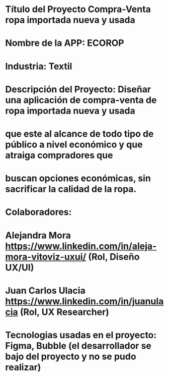 # Título del Proyecto Compra-Venta ropa importada nueva y usada 
# Nombre de la APP: ECOROP
# Industria: Textil
# Descripción del Proyecto: Diseñar una aplicación de compra-venta de ropa importada nueva y usada
# que este al alcance de todo tipo de público a nivel económico y que atraiga compradores que 
# buscan opciones económicas, sin sacrificar la calidad de la ropa.
# Colaboradores:
# Alejandra Mora https://www.linkedin.com/in/aleja-mora-vitoviz-uxui/ (Rol, Diseño UX/UI)
# Juan Carlos Ulacia https://www.linkedin.com/in/juanulacia (Rol, UX Researcher)
# Tecnologias usadas en el proyecto: Figma, Bubble (el desarrollador se bajo del proyecto y no se pudo realizar)


